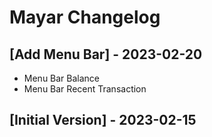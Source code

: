 # Mayar Changelog

## [Add Menu Bar] - 2023-02-20

- Menu Bar Balance
- Menu Bar Recent Transaction

## [Initial Version] - 2023-02-15
